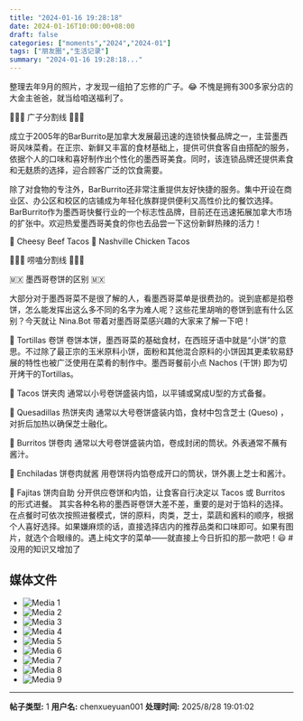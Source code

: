 ```yaml
---
title: "2024-01-16 19:28:18"
date: 2024-01-16T10:00:00+08:00
draft: false
categories: ["moments","2024","2024-01"]
tags: ["朋友圈","生活记录"]
summary: "2024-01-16 19:28:18..."
---
```


整理去年9月的照片，才发现一组拍了忘修的广子。😂 不愧是拥有300多家分店的大金主爸爸，就当给咱送福利了。

🌯🌯🌯 广子分割线 🌯🌯🌯

成立于2005年的BarBurrito是加拿大发展最迅速的连锁快餐品牌之一，主营墨西哥风味菜肴。在正宗、新鲜又丰富的食材基础上，提供可供食客自由搭配的服务，依据个人的口味和喜好制作出个性化的墨西哥美食。同时，该连锁品牌还提供素食和无麸质的选择，迎合顾客广泛的饮食需要。

除了对食物的专注外，BarBurrito还非常注重提供友好快捷的服务。集中开设在商业区、办公区和校区的店铺成为年轻化族群提供便利又高性价比的餐饮选择。BarBurrito作为墨西哥快餐行业的一个标志性品牌，目前还在迅速拓展加拿大市场的扩张中。欢迎热爱墨西哥美食的你也去品尝一下这份新鲜热辣的活力！

🌮 Cheesy Beef Tacos
🌮 Nashville Chicken Tacos

🌯🌯🌯 唠嗑分割线 🌯🌯🌯

🇲🇽 墨西哥卷饼的区别 🇲🇽

大部分对于墨西哥菜不是很了解的人，看墨西哥菜单是很费劲的。说到底都是掐卷饼，怎么能发挥出这么多不同的名字为难人呢？这些花里胡哨的卷饼到底有什么区别？今天就让 Nina.Bot 带着对墨西哥菜感兴趣的大家来了解一下吧！

💛 Tortillas 卷饼
卷饼本饼，墨西哥菜的基础食材，在西班牙语中就是“小饼”的意思。不过除了最正宗的玉米原料小饼，面粉和其他混合原料的小饼因其更柔软易舒展的特性也被广泛使用在菜肴的制作中。墨西哥餐前小点 Nachos (干饼) 即为切开烤干的Tortillas。

💛 Tacos 饼夹肉
通常以小号卷饼盛装内馅，以平铺或窝成U型的方式备餐。

💛 Quesadillas 热饼夹肉
通常以大号卷饼盛装内馅，食材中包含芝士 (Queso) ，对折后加热以确保芝士融化。

💛 Burritos 饼卷肉
通常以大号卷饼盛装内馅，卷成封闭的筒状。外表通常不蘸有酱汁。

💛 Enchiladas 饼卷肉就酱
用卷饼将内馅卷成开口的筒状，饼外裹上芝士和酱汁。

​💛 Fajitas 饼肉自助
​分开供应卷饼和内馅，让食客自行决定以 Tacos 或 Burritos 的形式进餐。
​
​其实各种名称的墨西哥卷饼大差不差，重要的是对于馅料的选择。在点餐时可依次按照进餐模式，饼的原料，肉类，芝士，菜蔬和酱料的顺序，根据个人喜好选择。如果嫌麻烦的话，直接选择店内的推荐品类和口味即可。如果有图片，就选个合眼缘的。遇上纯文字的菜单——就直接上今日折扣的那一款吧！
​
​😃 #没用的知识又增加了

## 媒体文件

- ![Media 1](/Moments/photos/2024-01-16/202401161928180.jpg)
- ![Media 2](/Moments/photos/2024-01-16/202401161928181.jpg)
- ![Media 3](/Moments/photos/2024-01-16/202401161928182.jpg)
- ![Media 4](/Moments/photos/2024-01-16/202401161928183.jpg)
- ![Media 5](/Moments/photos/2024-01-16/202401161928184.jpg)
- ![Media 6](/Moments/photos/2024-01-16/202401161928185.jpg)
- ![Media 7](/Moments/photos/2024-01-16/202401161928186.jpg)
- ![Media 8](/Moments/photos/2024-01-16/202401161928187.jpg)
- ![Media 9](/Moments/photos/2024-01-16/202401161928188.jpg)

---

**帖子类型:** 1
**用户名:** chenxueyuan001
**处理时间:** 2025/8/28 19:01:02